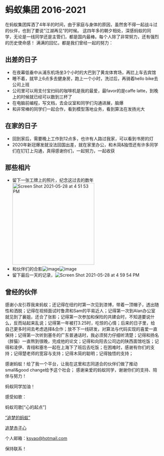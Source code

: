 # 蚂蚁集团 2016-2021

在蚂蚁集团挥洒了4年半的时间，由于家庭与身体的原因，虽然舍不得一起战斗过的伙伴，也到了要说“江湖再见”的时候。
这四年多的朝夕相处，深感蚂蚁的同学，无论是一线同学还是主管们，都是国内最棒。每个人除了非常努力，还有强烈的历史使命感！
满满的回忆，都是我们曾经一起的努力：

## 出差的日子

* 在夜幕低垂中从浦东机场坐3个小时的大巴到了黄龙体育场，再拦上车去宾馆
* 睡不着，就早上6点多去健身房，跑上一个小时，洗过后，再骑着hello bike去公司上班
* 公司里可以用支付宝扫码的咖啡机是我的最爱，最favor的是caffe latte，到晚上的时候就已经可以数到三杯了
* 在电脑前编程，写文档，去会议室和同学们沟通进展，脑爆
* 和非常棒的同学们一起合作，看到模型落地业务，看到算法在发扬光大

## 在家的日子
* 回到家后，需要晚上工作到12点多，也许有人路过我家，可以看到书房的灯
* 2020年新冠爆发就没法回国出差，就在家里办公，和木简&独悟还有许多同学们在钉钉上沟通，真得感谢你们，一起努力，一起收获

## 那些相片

* 留下一张工牌上的照片，纪念这过去的数年 <img width="268" alt="Screen Shot 2021-05-28 at 4 51 53 PM" src="https://user-images.githubusercontent.com/3145135/120051336-06ebfb80-bfd5-11eb-90fb-222cb2e6102d.png">
* 和伙伴们的合影![image](https://user-images.githubusercontent.com/3145135/120597048-65601200-c3f9-11eb-9d6a-e968c216c05f.png)![image](https://user-images.githubusercontent.com/3145135/120597111-79a40f00-c3f9-11eb-9661-2abed13a946a.png)
* 留下最后一天的记录，![Screen Shot 2021-05-28 at 4 59 54 PM](https://user-images.githubusercontent.com/3145135/120051612-220b3b00-bfd6-11eb-8532-f1900946685c.png)

## 曾经的伙伴
感谢小龙引荐我来蚂蚁；还记得在纽约时第一次见到漆博，带着一顶帽子，透出随性和洒脱；记得在视频面试时鲁肃和Sam的平易近人；记得第一次到Alan办公室就见到了襄姐，还合了张影；记得第一次参加和保险的共建会时，不知道要说什么，反而站起来乱说；记得第一年被打3.25时，吃惊的心情；后来的日子里，给自己更多时间去考虑选择&合作；放不下一线研发，对算法与代码实现的喜爱一直保持；记得第一次听到塞冬的广东普通话时，我必须努力仔细听清楚；记得和扬名（胖猫）一直熬到很晚，完成他的论文；记得和向阳去公司边的陕西面馆吃饭；记得和凌伊、青祤和塞冬一起在上海下了班后去吃饭；在困难时，感谢有你们的支持；记得楚老师的宽容与支持；记得木简的聪明；记得独悟的支持；

感谢蚂蚁！给了我一个平台，让我在这里和志同道合的伙伴们做了推动small&good change给予这个社会；
感谢亲爱的蚂蚁同学，谢谢你们的支持、陪伴与努力！

蚂蚁同学加油！

感受如歌：

蚂蚁司歌[“心的起点”]

[“追梦的蚂蚁”](https://www.youtube.com/watch?v=nmxVl7-thgw)

[追梦赤子心](https://www.youtube.com/watch?v=iW__fEGZ5vM)

个人邮箱：ksyao@hotmail.com

保持联系！

